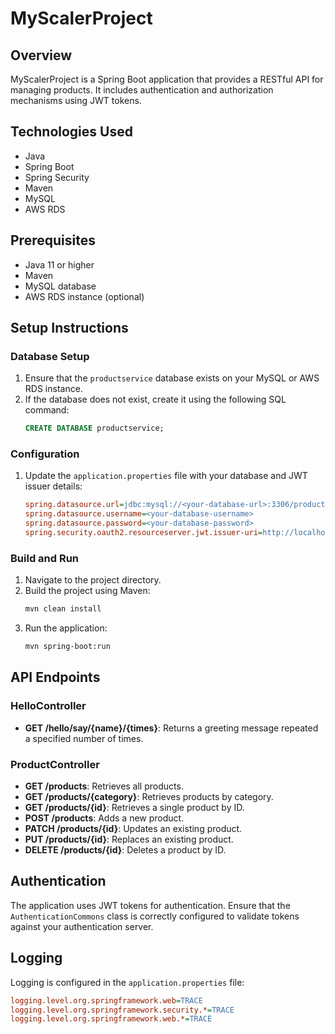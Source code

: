 # MyScalerProject

## Overview
MyScalerProject is a Spring Boot application that provides a RESTful API for managing products. It includes authentication and authorization mechanisms using JWT tokens.

## Technologies Used
- Java
- Spring Boot
- Spring Security
- Maven
- MySQL
- AWS RDS

## Prerequisites
- Java 11 or higher
- Maven
- MySQL database
- AWS RDS instance (optional)

## Setup Instructions

### Database Setup
1. Ensure that the `productservice` database exists on your MySQL or AWS RDS instance.
2. If the database does not exist, create it using the following SQL command:
    ```sql
    CREATE DATABASE productservice;
    ```

### Configuration
1. Update the `application.properties` file with your database and JWT issuer details:
    ```ini
    spring.datasource.url=jdbc:mysql://<your-database-url>:3306/productservice
    spring.datasource.username=<your-database-username>
    spring.datasource.password=<your-database-password>
    spring.security.oauth2.resourceserver.jwt.issuer-uri=http://localhost:8283/.well-known/openid-configuration
    ```

### Build and Run
1. Navigate to the project directory.
2. Build the project using Maven:
    ```sh
    mvn clean install
    ```
3. Run the application:
    ```sh
    mvn spring-boot:run
    ```

## API Endpoints

### HelloController
- **GET /hello/say/{name}/{times}**: Returns a greeting message repeated a specified number of times.

### ProductController
- **GET /products**: Retrieves all products.
- **GET /products/{category}**: Retrieves products by category.
- **GET /products/{id}**: Retrieves a single product by ID.
- **POST /products**: Adds a new product.
- **PATCH /products/{id}**: Updates an existing product.
- **PUT /products/{id}**: Replaces an existing product.
- **DELETE /products/{id}**: Deletes a product by ID.

## Authentication
The application uses JWT tokens for authentication. Ensure that the `AuthenticationCommons` class is correctly configured to validate tokens against your authentication server.

## Logging
Logging is configured in the `application.properties` file:
```ini
logging.level.org.springframework.web=TRACE
logging.level.org.springframework.security.*=TRACE
logging.level.org.springframework.web.*=TRACE
```
